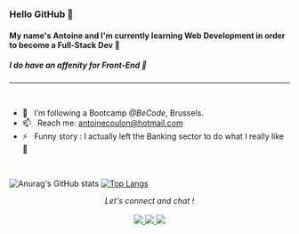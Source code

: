 ### Hello GitHub 👋


#### My name's **Antoine** and I'm currently learning Web Development in order to become a Full-Stack Dev 🔭
##### *I do have an affenity for Front-End* 🎨
***
<br>

- 🌱  &nbsp; I’m following a Bootcamp *@BeCode*, Brussels.
- 📫  &nbsp; Reach me: antoinecoulon@hotmail.com
- ⚡  &nbsp; Funny story : I actually left the Banking sector to do what I really like 👊

<br>

![Anurag's GitHub stats](https://github-readme-stats.vercel.app/api?username=Antoinehtml&theme=yeblu&show_icons=true)
 [![Top Langs](https://github-readme-stats.vercel.app/api/top-langs/?username=Antoinehtml&theme=yeblu&hide=html)](https://github.com/AyraStelmaszewski/Welcome)

<p align="center">
 <em>Let's connect and chat !</em>
 <br>
 <br>
 <a href="https://www.instagram.com/antoinehtml/" target="_blank">
  <img src="https://img.shields.io/badge/Instagram-E4405F?style=for-the-badge&logo=instagram&logoColor=white" />
 </a>
 <a href="https://twitter.com/AntoineHtml" target="_blank">
  <img src="https://img.shields.io/badge/Twitter-1DA1F2?style=for-the-badge&logo=twitter&logoColor=white" />
 </a>
 <a href="https://www.linkedin.com/in/coulon-antoine/" target="_blank">
  <img src="https://img.shields.io/badge/LinkedIn-0077B5?style=for-the-badge&logo=linkedin&logoColor=white" />
 </a>
</p>
